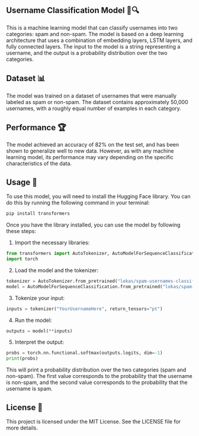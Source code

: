 ## Username Classification Model 👤🔍

This is a machine learning model that can classify usernames into two categories: spam and non-spam. The model is based on a deep learning architecture that uses a combination of embedding layers, LSTM layers, and fully connected layers. The input to the model is a string representing a username, and the output is a probability distribution over the two categories.

## Dataset 📊

The model was trained on a dataset of usernames that were manually labeled as spam or non-spam. The dataset contains approximately 50,000 usernames, with a roughly equal number of examples in each category.

## Performance 🏆

The model achieved an accuracy of 82% on the test set, and has been shown to generalize well to new data. However, as with any machine learning model, its performance may vary depending on the specific characteristics of the data.



## Usage 🚀
To use this model, you will need to install the Hugging Face library. You can do this by running the following command in your terminal:

```bash
pip install transformers
```

Once you have the library installed, you can use the model by following these steps:

1. Import the necessary libraries:

```python
from transformers import AutoTokenizer, AutoModelForSequenceClassification
import torch
```

2. Load the model and the tokenizer:

```python
tokenizer = AutoTokenizer.from_pretrained("lokas/spam-usernames-classifier")
model = AutoModelForSequenceClassification.from_pretrained("lokas/spam-usernames-classifier")
```

3. Tokenize your input:

```python
inputs = tokenizer("YourUsernameHere", return_tensors="pt")
```

4. Run the model:

```python
outputs = model(**inputs)
```

5. Interpret the output:

```python
probs = torch.nn.functional.softmax(outputs.logits, dim=-1)
print(probs)
```

This will print a probability distribution over the two categories (spam and non-spam). The first value corresponds to the probability that the username is non-spam, and the second value corresponds to the probability that the username is spam.

## License 📝

This project is licensed under the MIT License. See the LICENSE file for more details.

